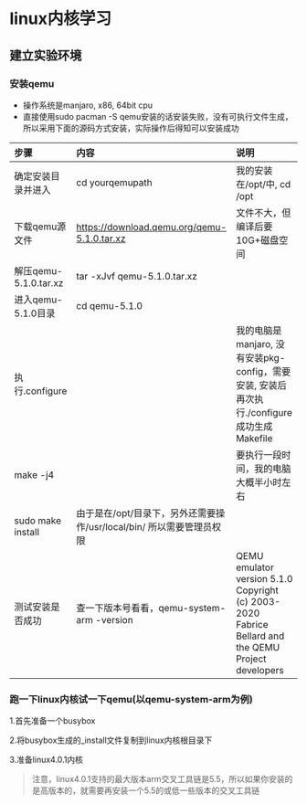 # linux内核学习

## 建立实验环境
### 安装qemu
* 操作系统是manjaro, x86, 64bit cpu
* 直接使用sudo pacman -S qemu安装的话安装失败，没有可执行文件生成，所以采用下面的源码方式安装，实际操作后得知可以安装成功


|步骤|内容|说明|
|:-----|:-----|:-----|
|确定安装目录并进入|cd yourqemupath|我的安装在/opt/中, cd /opt|
|下载qemu源文件|https://download.qemu.org/qemu-5.1.0.tar.xz|文件不大，但编译后要10G+磁盘空间|
|解压qemu-5.1.0.tar.xz|tar -xJvf qemu-5.1.0.tar.xz||
|进入qemu-5.1.0目录| cd qemu-5.1.0||
|执行.configure||我的电脑是manjaro, 没有安装pkg-config，需要安装, 安装后再次执行./configure成功生成Makefile|
|make -j4||要执行一段时间，我的电脑大概半小时左右|
|sudo make install|由于是在/opt/目录下，另外还需要操作/usr/local/bin/ 所以需要管理员权限||
|测试安装是否成功|查一下版本号看看，qemu-system-arm -version|QEMU emulator version 5.1.0 Copyright (c) 2003-2020 Fabrice Bellard and the QEMU Project developers|

### 跑一下linux内核试一下qemu(以qemu-system-arm为例)

1.首先准备一个busybox

2.将busybox生成的_install文件复制到linux内核根目录下

3.准备linux4.0.1内核
> 注意，linux4.0.1支持的最大版本arm交叉工具链是5.5，所以如果你安装的是高版本的，就需要再安装一个5.5的或低一些版本的交叉工具链


